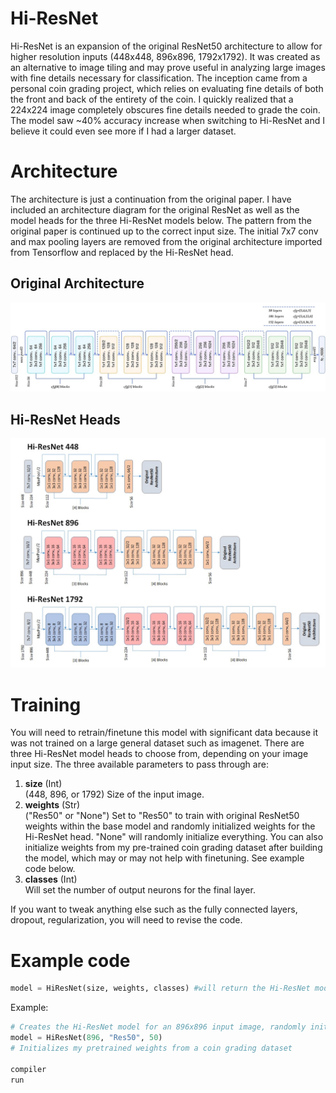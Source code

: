 # Hi-ResNet

Hi-ResNet is an expansion of the original ResNet50 architecture to allow for higher resolution inputs (448x448, 896x896, 1792x1792). It was created as an alternative to image tiling and may prove useful in analyzing large images with fine details necessary for classification. The inception came from a personal coin grading project, which relies on evaluating fine details of both the front and back of the entirety of the coin. I quickly realized that a 224x224 image completely obscures fine details needed to grade the coin. The model saw ~40% accuracy increase when switching to Hi-ResNet and I believe it could even see more if I had a larger dataset.

# Architecture
The architecture is just a continuation from the original paper. I have included an architecture diagram for the original ResNet as well as the model heads for the three Hi-ResNet models below. The pattern from the original paper is continued up to the correct input size. The initial 7x7 conv and max pooling layers are removed from the original architecture imported from Tensorflow and replaced by the Hi-ResNet head.

## Original Architecture
![Res50](./images/ResNet50.jpg)
## Hi-ResNet Heads
![Res50](./images/HiResNet.png)

# Training
You will need to retrain/finetune this model with significant data because it was not trained on a large general dataset such as imagenet. There are three Hi-ResNet model heads to choose from, depending on your image input size. The three available parameters to pass through are:
1) <b>size</b> (Int)  
    (448, 896, or 1792) Size of the input image.
3) <b>weights</b> (Str)  
    ("Res50" or "None") Set to "Res50" to train with original ResNet50 weights within the base model and randomly initialized weights for the Hi-ResNet head. "None" will randomly initialize everything. You can also initialize weights from my pre-trained coin grading dataset after building the model, which may or may not help with finetuning. See example code below.
  4) <b>classes</b> (Int)  
      Will set the number of output neurons for the final layer.

If you want to tweak anything else such as the fully connected layers, dropout, regularization, you will need to revise the code.

# Example code
```python
model = HiResNet(size, weights, classes) #will return the Hi-ResNet model.
```

Example:
```python
# Creates the Hi-ResNet model for an 896x896 input image, randomly initializes weights, and assigns 50 output neurons
model = HiResNet(896, "Res50", 50)
# Initializes my pretrained weights from a coin grading dataset

compiler
run
```

